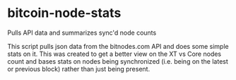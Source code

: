 # bitcoin-node-stats
Pulls API data and summarizes sync'd node counts

This script pulls json data from the bitnodes.com API and does some simple stats on it. This was created to get a better view on the XT vs Core nodes count and bases stats on nodes being synchronized (i.e. being on the latest or previous block) rather than just being present.
